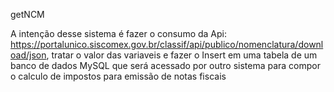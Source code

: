 getNCM

A intenção desse sistema é fazer o consumo da Api: https://portalunico.siscomex.gov.br/classif/api/publico/nomenclatura/download/json, 
tratar o valor das variaveis e fazer o Insert em uma tabela de um banco de dados MySQL que será acessado por outro sistema para compor o calculo de impostos para emissão de notas fiscais
